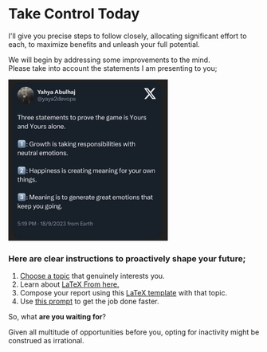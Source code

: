 # Take Control Today

I'll give you precise steps to follow closely, allocating significant effort to each, to maximize benefits and unleash your full potential.


We will begin by addressing some improvements to the mind.  <br>Please take into account the statements I am presenting to you;


<img src="issue/assets/thoughts-to-shape-ur-future.jpeg" width="320">


### Here are clear instructions to proactively shape your future;

1. [Choose a topic](https://www.knowledgehut.com/blog/cloud-computing/cloud-computing-future) that genuinely interests you.
2. Learn about [LaTeX From here.](learntex.md)
2. Compose your report using this [LaTeX template](https://drive.google.com/drive/u/4/folders/1OLvX6kEaIFk-8JgGyrW1E_Wl-5sx_zhP?usp=sharing) with that topic.
3. Use [this prompt](prompt-poc.md) to get the job done faster.


So, what **are you waiting for**? 

Given all multitude of opportunities before you, opting for inactivity might be construed as irrational.




